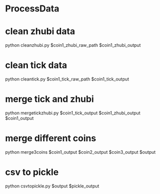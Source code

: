 # ProcessData

# clean zhubi data
python cleanzhubi.py $coin1_zhubi_raw_path $coin1_zhubi_output

# clean tick data
python cleantick.py $coin1_tick_raw_path $coin1_tick_output

# merge tick and zhubi
python mergetickzhubi.py $coin1_tick_output $coin1_zhubi_output $coin1_output

# merge different coins
python merge3coins $coin1_output $coin2_output $coin3_output $output

# csv to pickle
python csvtopickle.py $output $pickle_output
